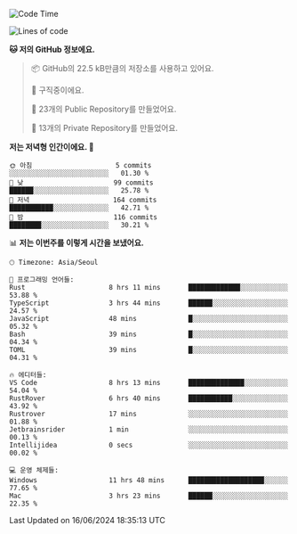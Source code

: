   <!--START_SECTION:waka-->
![Code Time](http://img.shields.io/badge/Code%20Time-656%20hrs%2021%20mins-blue)

![Lines of code](https://img.shields.io/badge/%EC%A0%80%EB%8A%94%20%EC%97%AC%ED%83%9C%EA%B9%8C%EC%A7%80%20-348.4%20thousand%20%EC%A4%84%EC%9D%98%20%EC%BD%94%EB%93%9C%EB%A5%BC%20%EC%9E%91%EC%84%B1%ED%96%88%EC%96%B4%EC%9A%94.-blue)

**🐱 저의 GitHub 정보에요.** 

> 📦 GitHub의 22.5 kB만큼의 저장소를 사용하고 있어요. 
 > 
> 💼 구직중이에요.
 > 
> 📜 23개의 Public Repository를 만들었어요. 
 > 
> 🔑 13개의 Private Repository를 만들었어요. 
 > 
**저는 저녁형 인간이에요. 🦉** 

```text
🌞 아침                     5 commits           ░░░░░░░░░░░░░░░░░░░░░░░░░   01.30 % 
🌆 낮　                     99 commits          ██████░░░░░░░░░░░░░░░░░░░   25.78 % 
🌃 저녁                     164 commits         ███████████░░░░░░░░░░░░░░   42.71 % 
🌙 밤　                     116 commits         ████████░░░░░░░░░░░░░░░░░   30.21 % 
```


📊 **저는 이번주를 이렇게 시간을 보냈어요.** 

```text
🕑︎ Timezone: Asia/Seoul

💬 프로그래밍 언어들: 
Rust                     8 hrs 11 mins       █████████████░░░░░░░░░░░░   53.88 % 
TypeScript               3 hrs 44 mins       ██████░░░░░░░░░░░░░░░░░░░   24.57 % 
JavaScript               48 mins             █░░░░░░░░░░░░░░░░░░░░░░░░   05.32 % 
Bash                     39 mins             █░░░░░░░░░░░░░░░░░░░░░░░░   04.34 % 
TOML                     39 mins             █░░░░░░░░░░░░░░░░░░░░░░░░   04.31 % 

🔥 에디터들: 
VS Code                  8 hrs 13 mins       ██████████████░░░░░░░░░░░   54.04 % 
RustRover                6 hrs 40 mins       ███████████░░░░░░░░░░░░░░   43.92 % 
Rustrover                17 mins             ░░░░░░░░░░░░░░░░░░░░░░░░░   01.88 % 
Jetbrainsrider           1 min               ░░░░░░░░░░░░░░░░░░░░░░░░░   00.13 % 
Intellijidea             0 secs              ░░░░░░░░░░░░░░░░░░░░░░░░░   00.02 % 

💻 운영 체제들: 
Windows                  11 hrs 48 mins      ███████████████████░░░░░░   77.65 % 
Mac                      3 hrs 23 mins       ██████░░░░░░░░░░░░░░░░░░░   22.35 % 
```


 Last Updated on 16/06/2024 18:35:13 UTC
<!--END_SECTION:waka-->
